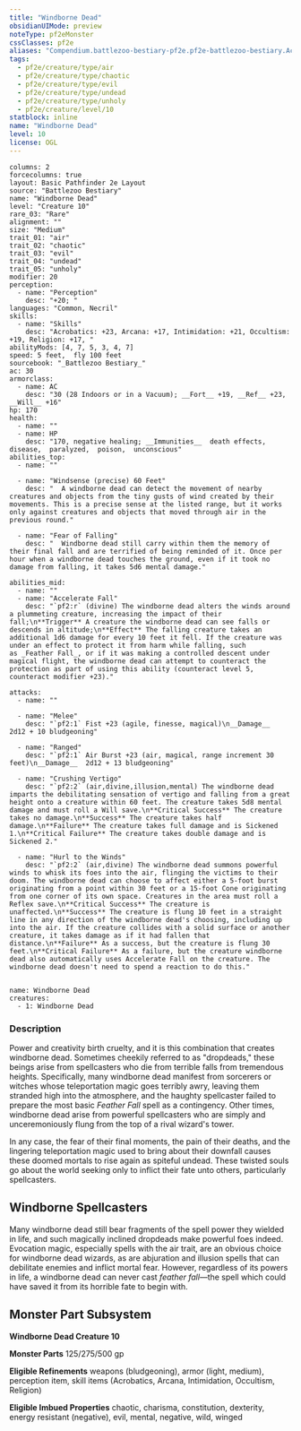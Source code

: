 ```yaml
---
title: "Windborne Dead"
obsidianUIMode: preview
noteType: pf2eMonster
cssClasses: pf2e
aliases: "Compendium.battlezoo-bestiary-pf2e.pf2e-battlezoo-bestiary.Actor.nE8oSSKPn4yE8UV4" 
tags:
  - pf2e/creature/type/air
  - pf2e/creature/type/chaotic
  - pf2e/creature/type/evil
  - pf2e/creature/type/undead
  - pf2e/creature/type/unholy
  - pf2e/creature/level/10
statblock: inline
name: "Windborne Dead"
level: 10
license: OGL
---
```


```statblock
columns: 2
forcecolumns: true
layout: Basic Pathfinder 2e Layout
source: "Battlezoo Bestiary"
name: "Windborne Dead"
level: "Creature 10"
rare_03: "Rare"
alignment: ""
size: "Medium"
trait_01: "air"
trait_02: "chaotic"
trait_03: "evil"
trait_04: "undead"
trait_05: "unholy"
modifier: 20
perception:
  - name: "Perception"
    desc: "+20; "
languages: "Common, Necril"
skills:
  - name: "Skills"
    desc: "Acrobatics: +23, Arcana: +17, Intimidation: +21, Occultism: +19, Religion: +17, "
abilityMods: [4, 7, 5, 3, 4, 7]
speed: 5 feet,  fly 100 feet
sourcebook: "_Battlezoo Bestiary_"
ac: 30
armorclass:
  - name: AC
    desc: "30 (28 Indoors or in a Vacuum); __Fort__ +19, __Ref__ +23, __Will__ +16"
hp: 170
health:
  - name: ""
  - name: HP
    desc: "170, negative healing; __Immunities__  death effects,  disease,  paralyzed,  poison,  unconscious"
abilities_top:
  - name: ""

  - name: "Windsense (precise) 60 Feet"
    desc: "  A windborne dead can detect the movement of nearby creatures and objects from the tiny gusts of wind created by their movements. This is a precise sense at the listed range, but it works only against creatures and objects that moved through air in the previous round."

  - name: "Fear of Falling"
    desc: "  Windborne dead still carry within them the memory of their final fall and are terrified of being reminded of it. Once per hour when a windborne dead touches the ground, even if it took no damage from falling, it takes 5d6 mental damage."

abilities_mid:
  - name: ""
  - name: "Accelerate Fall"
    desc: "`pf2:r` (divine) The windborne dead alters the winds around a plummeting creature, increasing the impact of their fall;\n**Trigger** A creature the windborne dead can see falls or descends in altitude;\n**Effect** The falling creature takes an additional 1d6 damage for every 10 feet it fell. If the creature was under an effect to protect it from harm while falling, such as _Feather Fall_, or if it was making a controlled descent under magical flight, the windborne dead can attempt to counteract the protection as part of using this ability (counteract level 5, counteract modifier +23)."

attacks:
  - name: ""

  - name: "Melee"
    desc: "`pf2:1` Fist +23 (agile, finesse, magical)\n__Damage__  2d12 + 10 bludgeoning"

  - name: "Ranged"
    desc: "`pf2:1` Air Burst +23 (air, magical, range increment 30 feet)\n__Damage__  2d12 + 13 bludgeoning"

  - name: "Crushing Vertigo"
    desc: "`pf2:2` (air,divine,illusion,mental) The windborne dead imparts the debilitating sensation of vertigo and falling from a great height onto a creature within 60 feet. The creature takes 5d8 mental damage and must roll a Will save.\n**Critical Success** The creature takes no damage.\n**Success** The creature takes half damage.\n**Failure** The creature takes full damage and is Sickened 1.\n**Critical Failure** The creature takes double damage and is Sickened 2."

  - name: "Hurl to the Winds"
    desc: "`pf2:2` (air,divine) The windborne dead summons powerful winds to whisk its foes into the air, flinging the victims to their doom. The windborne dead can choose to affect either a 5-foot burst originating from a point within 30 feet or a 15-foot Cone originating from one corner of its own space. Creatures in the area must roll a Reflex save.\n**Critical Success** The creature is unaffected.\n**Success** The creature is flung 10 feet in a straight line in any direction of the windborne dead's choosing, including up into the air. If the creature collides with a solid surface or another creature, it takes damage as if it had fallen that distance.\n**Failure** As a success, but the creature is flung 30 feet.\n**Critical Failure** As a failure, but the creature windborne dead also automatically uses Accelerate Fall on the creature. The windborne dead doesn't need to spend a reaction to do this."
 
```

```encounter-table
name: Windborne Dead
creatures:
  - 1: Windborne Dead
```


### Description
Power and creativity birth cruelty, and it is this combination that creates windborne dead. Sometimes cheekily referred to as "dropdeads," these beings arise from spellcasters who die from terrible falls from tremendous heights. Specifically, many windborne dead manifest from sorcerers or witches whose teleportation magic goes terribly awry, leaving them stranded high into the atmosphere, and the haughty spellcaster failed to prepare the most basic _Feather Fall_ spell as a contingency. Other times, windborne dead arise from powerful spellcasters who are simply and unceremoniously flung from the top of a rival wizard's tower.

In any case, the fear of their final moments, the pain of their deaths, and the lingering teleportation magic used to bring about their downfall causes these doomed mortals to rise again as spiteful undead. These twisted souls go about the world seeking only to inflict their fate unto others, particularly spellcasters.

## Windborne Spellcasters

Many windborne dead still bear fragments of the spell power they wielded in life, and such magically inclined dropdeads make powerful foes indeed. Evocation magic, especially spells with the air trait, are an obvious choice for windborne dead wizards, as are abjuration and illusion spells that can debilitate enemies and inflict mortal fear. However, regardless of its powers in life, a windborne dead can never cast _feather fall_—the spell which could have saved it from its horrible fate to begin with.

## Monster Part Subsystem

**Windborne Dead Creature 10**

**Monster Parts** 125/275/500 gp

**Eligible Refinements** weapons (bludgeoning), armor (light, medium), perception item, skill items (Acrobatics, Arcana, Intimidation, Occultism, Religion)

**Eligible Imbued Properties** chaotic, charisma, constitution, dexterity, energy resistant (negative), evil, mental, negative, wild, winged
